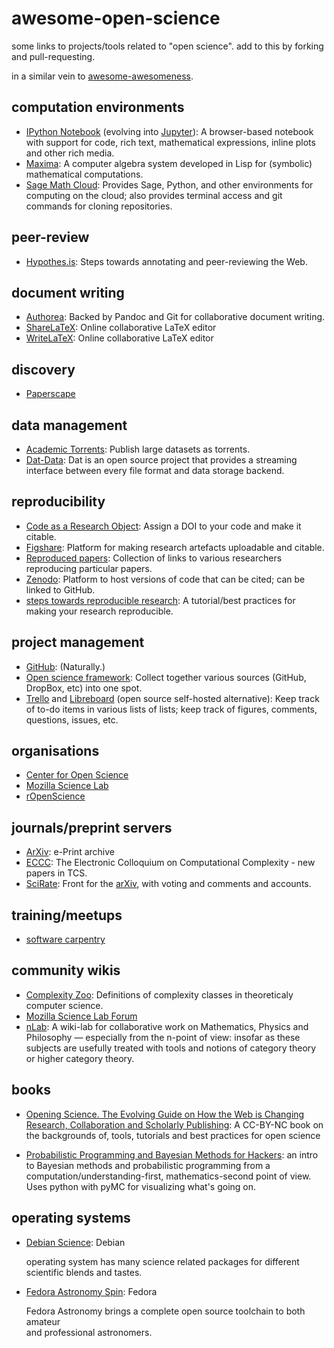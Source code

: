 awesome-open-science
====================

some links to projects/tools related to "open science". add to this by
forking and pull-requesting.

in a similar vein to
[awesome-awesomeness](https://github.com/bayandin/awesome-awesomeness).

computation environments
------------------------

-   [IPython Notebook](http://ipython.org/notebook.html) (evolving into
    [Jupyter](https://jupyter.org/)): A browser-based notebook with
    support for code, rich text, mathematical expressions, inline plots
    and other rich media.
-   [Maxima](http://maxima.sourceforge.net): A computer algebra system
    developed in Lisp for (symbolic) mathematical computations.
-   [Sage Math Cloud](http://cloud.sagemath.com/): Provides Sage,
    Python, and other environments for computing on the cloud; also
    provides terminal access and git commands for cloning repositories.

peer-review
-----------

-   [Hypothes.is](https://hypothes.is/): Steps towards annotating and
    peer-reviewing the Web.

document writing
----------------

-   [Authorea](http://authorea.com/): Backed by Pandoc and Git for
    collaborative document writing.
-   [ShareLaTeX](https://www.sharelatex.com/): Online collaborative
    LaTeX editor
-   [WriteLaTeX](https://www.writelatex.com/): Online collaborative
    LaTeX editor

discovery
---------

-   [Paperscape](http://paperscape.org/)

data management
---------------

-   [Academic Torrents](http://academictorrents.com/): Publish large
    datasets as torrents.
-   [Dat-Data](http://dat-data.com/): Dat is an open source project that
    provides a streaming interface between every file format and data
    storage backend.

reproducibility
---------------

-   [Code as a Research
    Object](https://www.mozillascience.org/projects/codemeta): Assign a
    DOI to your code and make it citable.
-   [Figshare](http://figshare.com/): Platform for making research
    artefacts uploadable and citable.
-   [Reproduced papers](http://reproduced-papers.github.io/): Collection
    of links to various researchers reproducing particular papers.
-   [Zenodo](https://zenodo.org/): Platform to host versions of code
    that can be cited; can be linked to GitHub.
-   [steps towards reproducible research](http://kbroman.org/steps2rr/):
    A tutorial/best practices for making your research reproducible.

project management
------------------

-   [GitHub](https://github.com): (Naturally.)
-   [Open science framework](http://osf.io/): Collect together various
    sources (GitHub, DropBox, etc) into one spot.
-   [Trello](https://trello.com/) and
    [Libreboard](http://libreboard.com/) (open source self-hosted
    alternative): Keep track of to-do items in various lists of lists;
    keep track of figures, comments, questions, issues, etc.

organisations
-------------

-   [Center for Open Science](http://cos.io/)
-   [Mozilla Science Lab](https://www.mozillascience.org/)
-   [rOpenScience](http://ropensci.org/)

journals/preprint servers
-------------------------

-   [ArXiv](http://arxiv.org): e-Print archive
-   [ECCC](http://eccc.hpi-web.de/): The Electronic Colloquium on
    Computational Complexity - new papers in TCS.
-   [SciRate](https://scirate.com/): Front for the
    [arXiv](http://arxiv.org/), with voting and comments and accounts.

training/meetups
----------------

-   [software carpentry](http://software-carpentry.org/)

community wikis
---------------

-   [Complexity Zoo](https://complexityzoo.uwaterloo.ca/Complexity_Zoo):
    Definitions of complexity classes in theoreticaly computer science.
-   [Mozilla Science Lab Forum](https://forum.mozillascience.org/)
-   [nLab](http://ncatlab.org/nlab/): A wiki-lab for collaborative work
    on Mathematics, Physics and Philosophy — especially from the n-point
    of view: insofar as these subjects are usefully treated with tools
    and notions of category theory or higher category theory.

books
-----

-   [Opening Science. The Evolving Guide on How the Web is Changing
    Research, Collaboration and Scholarly
    Publishing](http://book.openingscience.org/): A CC-BY-NC book on the
    backgrounds of, tools, tutorials and best practices for open science

-   [Probabilistic Programming and Bayesian Methods for
    Hackers](http://camdavidsonpilon.github.io/Probabilistic-Programming-and-Bayesian-Methods-for-Hackers/):
    an intro to Bayesian methods and probabilistic programming from a
    computation/understanding-first, mathematics-second point of view.
    Uses python with pyMC for visualizing what's going on.

operating systems
-----------------

-   [Debian Science](https://wiki.debian.org/DebianScience): Debian

    operating system has many science related packages for different
    scientific blends and tastes.

-   [Fedora Astronomy
    Spin](https://labs.fedoraproject.org/en/astronomy/): Fedora

    Fedora Astronomy brings a complete open source toolchain to both
    amateur\
    and professional astronomers.

